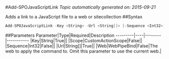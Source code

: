 #Add-SPOJavaScriptLink
*Topic automatically generated on: 2015-09-21*

Adds a link to a JavaScript file to a web or sitecollection
##Syntax
```powershell
Add-SPOJavaScriptLink -Key <String> -Url <String[]> [-Sequence <Int32>] [-Scope <CustomActionScope>] [-Web <WebPipeBind>]
```


##Parameters
Parameter|Type|Required|Description
---------|----|--------|-----------
|Key|String|True||
|Scope|CustomActionScope|False||
|Sequence|Int32|False||
|Url|String[]|True||
|Web|WebPipeBind|False|The web to apply the command to. Omit this parameter to use the current web.|
